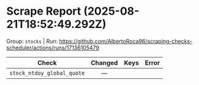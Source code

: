 # Scrape Report (2025-08-21T18:52:49.292Z)

Group: `stocks`  |  Run: https://github.com/AlbertoRoca96/scraping-checks-scheduler/actions/runs/17136105479

| Check | Changed | Keys | Error |
|---|:---:|:--|:--|
| `stock_ntdoy_global_quote` | — |  |  |
